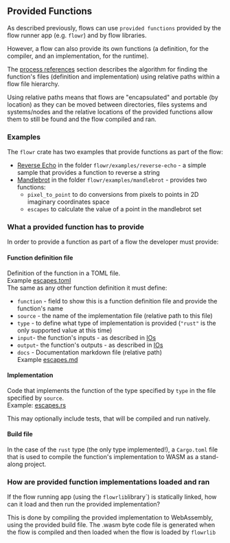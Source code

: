 ## Provided Functions
As described previously, flows can use `provided functions` provided by the flow runner app (e.g. `flowr`)
and by flow libraries.

However, a flow can also provide its own functions (a definition, for the compiler, and an implementation, 
for the runtime).

The [process references](process_references.md) section describes the algorithm for finding the function's files 
(definition and implementation) using relative paths within a flow file hierarchy.

Using relative paths means that flows are "encapsulated" and portable (by location) as they can be moved
between directories, files systems and systems/nodes and the relative locations of the provided functions allow 
them to still be found and the flow compiled and ran.

### Examples
The `flowr` crate has two examples that provide functions as part of the flow:
* [Reverse Echo](../../flowr/examples/reverse-echo/DESCRIPTION.md) in the folder `flowr/examples/reverse-echo` - a
  simple sample that provides a function to reverse a string
* [Mandlebrot](../../flowr/examples/mandlebrot/DESCRIPTION.md) in the folder `flowr/examples/mandlebrot` - provides
  two functions:
  * `pixel_to_point` to do conversions from pixels to points in 2D imaginary
    coordinates space
  * `escapes` to calculate the value of a point in the mandlebrot set

### What a provided function has to provide
In order to provide a function as part of a flow the developer must provide:

#### Function definition file
Definition of the function in a TOML file.   
Example [escapes.toml](../../flowr/examples/mandlebrot/escapes/escapes.toml)  
The same as any other function definition it must define:
   * `function` - field to show this is a function definition file and provide the function's name 
   * `source` - the name of the implementation file (relative path to this file)
   * `type` - to define what type of implementation is provided (`"rust"` is the only supported value at this time)
   * `input`- the function's inputs - as described in [IOs](ios.md)
   * `output`- the function's outputs - as described in [IOs](ios.md)
   * `docs` - Documentation markdown file (relative path)  
Example [escapes.md](../../flowr/examples/mandlebrot/escapes/escapes.md)

#### Implementation
Code that implements the function of the type specified by `type` in the file specified by `source`.  
Example: [escapes.rs](../../flowr/examples/mandlebrot/escapes/escapes.rs)

This may optionally include tests, that will be compiled and run natively.

#### Build file
In the case of the `rust` type (the only type implemented!), a `Cargo.toml` file that is used to compile 
the function's implementation to WASM as a stand-along project. 

### How are provided function implementations loaded and ran
If the flow running app (using the `flowrlib`library`) is statically linked, how can it load and then run the
provided implementation?

This is done by compiling the provided implementation to WebAssembly, using the provided build file. The .wasm
byte code file is generated when the flow is compiled and then loaded when the flow is loaded by `flowrlib`